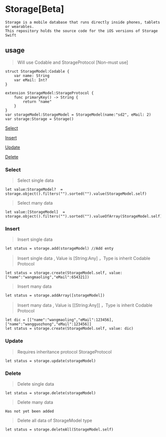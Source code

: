 # Storage[Beta]
   	Storage is a mobile database that runs directly inside phones, tablets or wearables. 
   	This repository holds the source code for the iOS versions of Storage Swift 
   	
## usage
>Will use Codable and StorageProtocol [Non-must use]

	struct StorageModel:Codable {
	    var name: String
	    var eMail: Int?
	}
	
	extension StorageModel:StorageProtocol {
	    func primaryKey() -> String {
	        return "name"
	    }
	}
	var storageModel:StorageModel = StorageModel(name:"sd2", eMail: 2)
	var storage:Storage = Storage()

[Select](#storage-select)

[Insert](#storage-insert)

[Update](#storage-update)

[Delete](#storage-delete)



### <a name="storage-select"></a>Select
> Select single data

	let value:StorageModel?  =  storage.object().filters("").sorted("").value(StorageModel.self)

> Select many data

	let value:[StorageModel]  =  storage.object().filters("").sorted("").valueOfArray(StorageModel.self)
	
### <a name="storage-insert"></a>Insert
> Insert single data

	let status = storage.add(storageModel) //Add enty
> Insert single data , Value is [String:Any] ，Type is inherit Codable Protocol

	let status = storage.create(StorageModel.self, value: ["name":"wangmaoling","eMail":654321])

> Insert many data
	
	let status = storage.addArray([storageModel])
> Insert many data , Value is [[String:Any]] ，Type is inherit Codable Protocol

	let dic = [["name":"wangmaoling","eMail":123456],["name":"wangguozhong","eMail":123456]]
	let status = storage.create(StorageModel.self, value: dic)
	
### <a name="storage-update"></a>Update
>Requires inheritance protocol StorageProtocol

	let status = storage.update(storageModel)
	
### <a name="storage-delete"></a>Delete

> Delete single data

	let status = storage.delete(storageModel)
	
> Delete many data

	Has not yet been added

> Delete all data of StorageModel type
	
	let status = storage.deleteAll(StorageModel.self)
